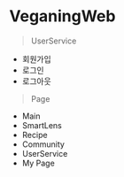 # VeganingWeb

> UserService
- 회원가입
- 로그인
- 로그아웃

> Page
- Main
- SmartLens
- Recipe
- Community
- UserService
- My Page
